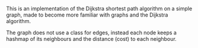 This is an implementation of the Dijkstra shortest path algorithm on a simple graph, made to become more familiar with graphs and the Dijkstra algorithm.

The graph does not use a class for edges, instead each node keeps a hashmap of its neighbours and the distance (cost) to each neighbour. 
